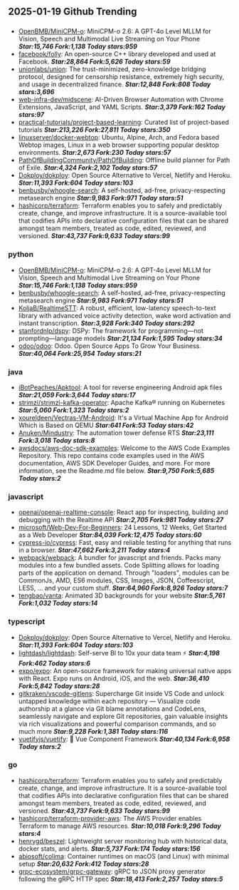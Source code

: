 ## 2025-01-19 Github Trending

### 
* [OpenBMB/MiniCPM-o](https://github.com/OpenBMB/MiniCPM-o): MiniCPM-o 2.6: A GPT-4o Level MLLM for Vision, Speech and Multimodal Live Streaming on Your Phone ***Star:15,746 Fork:1,138 Today stars:959***
* [facebook/folly](https://github.com/facebook/folly): An open-source C++ library developed and used at Facebook. ***Star:28,864 Fork:5,626 Today stars:59***
* [unionlabs/union](https://github.com/unionlabs/union): The trust-minimized, zero-knowledge bridging protocol, designed for censorship resistance, extremely high security, and usage in decentralized finance. ***Star:12,848 Fork:808 Today stars:3,696***
* [web-infra-dev/midscene](https://github.com/web-infra-dev/midscene): AI-Driven Browser Automation with Chrome Extensions, JavaScript, and YAML Scripts. ***Star:3,379 Fork:162 Today stars:97***
* [practical-tutorials/project-based-learning](https://github.com/practical-tutorials/project-based-learning): Curated list of project-based tutorials ***Star:213,226 Fork:27,811 Today stars:350***
* [linuxserver/docker-webtop](https://github.com/linuxserver/docker-webtop): Ubuntu, Alpine, Arch, and Fedora based Webtop images, Linux in a web browser supporting popular desktop environments. ***Star:2,673 Fork:230 Today stars:57***
* [PathOfBuildingCommunity/PathOfBuilding](https://github.com/PathOfBuildingCommunity/PathOfBuilding): Offline build planner for Path of Exile. ***Star:4,324 Fork:2,102 Today stars:57***
* [Dokploy/dokploy](https://github.com/Dokploy/dokploy): Open Source Alternative to Vercel, Netlify and Heroku. ***Star:11,393 Fork:604 Today stars:103***
* [benbusby/whoogle-search](https://github.com/benbusby/whoogle-search): A self-hosted, ad-free, privacy-respecting metasearch engine ***Star:9,983 Fork:971 Today stars:51***
* [hashicorp/terraform](https://github.com/hashicorp/terraform): Terraform enables you to safely and predictably create, change, and improve infrastructure. It is a source-available tool that codifies APIs into declarative configuration files that can be shared amongst team members, treated as code, edited, reviewed, and versioned. ***Star:43,737 Fork:9,633 Today stars:99***

### python
* [OpenBMB/MiniCPM-o](https://github.com/OpenBMB/MiniCPM-o): MiniCPM-o 2.6: A GPT-4o Level MLLM for Vision, Speech and Multimodal Live Streaming on Your Phone ***Star:15,746 Fork:1,138 Today stars:959***
* [benbusby/whoogle-search](https://github.com/benbusby/whoogle-search): A self-hosted, ad-free, privacy-respecting metasearch engine ***Star:9,983 Fork:971 Today stars:51***
* [KoljaB/RealtimeSTT](https://github.com/KoljaB/RealtimeSTT): A robust, efficient, low-latency speech-to-text library with advanced voice activity detection, wake word activation and instant transcription. ***Star:3,928 Fork:340 Today stars:292***
* [stanfordnlp/dspy](https://github.com/stanfordnlp/dspy): DSPy: The framework for programming—not prompting—language models ***Star:21,134 Fork:1,595 Today stars:34***
* [odoo/odoo](https://github.com/odoo/odoo): Odoo. Open Source Apps To Grow Your Business. ***Star:40,064 Fork:25,954 Today stars:21***

### java
* [iBotPeaches/Apktool](https://github.com/iBotPeaches/Apktool): A tool for reverse engineering Android apk files ***Star:21,059 Fork:3,644 Today stars:17***
* [strimzi/strimzi-kafka-operator](https://github.com/strimzi/strimzi-kafka-operator): Apache Kafka® running on Kubernetes ***Star:5,060 Fork:1,323 Today stars:2***
* [xoureldeen/Vectras-VM-Android](https://github.com/xoureldeen/Vectras-VM-Android): It's a Virtual Machine App for Android Which is Based on QEMU ***Star:641 Fork:53 Today stars:42***
* [Anuken/Mindustry](https://github.com/Anuken/Mindustry): The automation tower defense RTS ***Star:23,111 Fork:3,018 Today stars:8***
* [awsdocs/aws-doc-sdk-examples](https://github.com/awsdocs/aws-doc-sdk-examples): Welcome to the AWS Code Examples Repository. This repo contains code examples used in the AWS documentation, AWS SDK Developer Guides, and more. For more information, see the Readme.md file below. ***Star:9,750 Fork:5,685 Today stars:2***

### javascript
* [openai/openai-realtime-console](https://github.com/openai/openai-realtime-console): React app for inspecting, building and debugging with the Realtime API ***Star:2,705 Fork:981 Today stars:27***
* [microsoft/Web-Dev-For-Beginners](https://github.com/microsoft/Web-Dev-For-Beginners): 24 Lessons, 12 Weeks, Get Started as a Web Developer ***Star:84,039 Fork:12,475 Today stars:60***
* [cypress-io/cypress](https://github.com/cypress-io/cypress): Fast, easy and reliable testing for anything that runs in a browser. ***Star:47,662 Fork:3,211 Today stars:4***
* [webpack/webpack](https://github.com/webpack/webpack): A bundler for javascript and friends. Packs many modules into a few bundled assets. Code Splitting allows for loading parts of the application on demand. Through "loaders", modules can be CommonJs, AMD, ES6 modules, CSS, Images, JSON, Coffeescript, LESS, ... and your custom stuff. ***Star:64,960 Fork:8,926 Today stars:7***
* [tengbao/vanta](https://github.com/tengbao/vanta): Animated 3D backgrounds for your website ***Star:5,761 Fork:1,032 Today stars:14***

### typescript
* [Dokploy/dokploy](https://github.com/Dokploy/dokploy): Open Source Alternative to Vercel, Netlify and Heroku. ***Star:11,393 Fork:604 Today stars:103***
* [lightdash/lightdash](https://github.com/lightdash/lightdash): Self-serve BI to 10x your data team ⚡️ ***Star:4,198 Fork:462 Today stars:6***
* [expo/expo](https://github.com/expo/expo): An open-source framework for making universal native apps with React. Expo runs on Android, iOS, and the web. ***Star:36,410 Fork:5,842 Today stars:28***
* [gitkraken/vscode-gitlens](https://github.com/gitkraken/vscode-gitlens): Supercharge Git inside VS Code and unlock untapped knowledge within each repository — Visualize code authorship at a glance via Git blame annotations and CodeLens, seamlessly navigate and explore Git repositories, gain valuable insights via rich visualizations and powerful comparison commands, and so much more ***Star:9,228 Fork:1,381 Today stars:116***
* [vuetifyjs/vuetify](https://github.com/vuetifyjs/vuetify): 🐉 Vue Component Framework ***Star:40,134 Fork:6,958 Today stars:2***

### go
* [hashicorp/terraform](https://github.com/hashicorp/terraform): Terraform enables you to safely and predictably create, change, and improve infrastructure. It is a source-available tool that codifies APIs into declarative configuration files that can be shared amongst team members, treated as code, edited, reviewed, and versioned. ***Star:43,737 Fork:9,633 Today stars:99***
* [hashicorp/terraform-provider-aws](https://github.com/hashicorp/terraform-provider-aws): The AWS Provider enables Terraform to manage AWS resources. ***Star:10,018 Fork:9,296 Today stars:4***
* [henrygd/beszel](https://github.com/henrygd/beszel): Lightweight server monitoring hub with historical data, docker stats, and alerts. ***Star:5,737 Fork:174 Today stars:156***
* [abiosoft/colima](https://github.com/abiosoft/colima): Container runtimes on macOS (and Linux) with minimal setup ***Star:20,632 Fork:412 Today stars:28***
* [grpc-ecosystem/grpc-gateway](https://github.com/grpc-ecosystem/grpc-gateway): gRPC to JSON proxy generator following the gRPC HTTP spec ***Star:18,413 Fork:2,257 Today stars:5***
